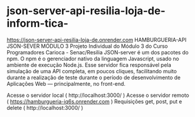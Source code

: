 # json-server-api-resilia-loja-de-inform-tica-
https://json-server-api-resilia-loja-de.onrender.com
HAMBURGUERIA-API JSON-SEVER MÓDULO 3
Projeto Individual do Módulo 3 do Curso Programadores Carioca - Senac/Resilia
JSON-server é um dos pacotes do npm. O npm é o gerenciador nativo da linguagem Javascript, usado no ambiente de execução Node.js. Esse servidor fica responsável pela simulação de uma API completa, em poucos cliques, facilitando muito durante a realização de teste durante o período de desenvolvimento de Aplicações Web — principalmente, no front-end.


Acesse o servidor local ( http://localhost:3000/ )
Acesse o servidor remoto ( https://hamburgueria-iq6s.onrender.com )
Requisições get, post, put e delete ( http://localhost:3000/ )

